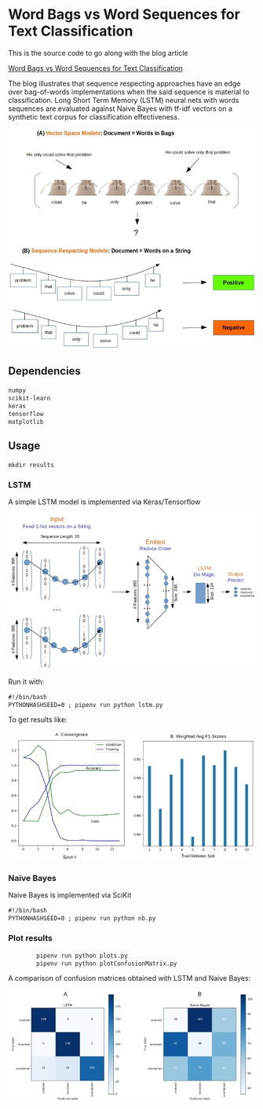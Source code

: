 # Word Bags vs Word Sequences for Text Classification
  
This is the source code to go along with the blog article

[Word Bags vs Word Sequences for Text Classification](http://xplordat.com/2019/01/13/word-bags-vs-word-sequences-for-text-classification/)

The blog illustrates that sequence respecting approaches have an edge over bag-of-words implementations when the said sequence is material to classification. Long Short Term Memory (LSTM) neural nets with words sequences are evaluated against Naive Bayes with tf-idf vectors on a synthetic text corpus for classification effectiveness.

![Bags Vs Strings](./images/bag-string.jpg "Bags vs Strings")

## Dependencies

	numpy
	scikit-learn
	keras
	tensorflow
	matplotlib

## Usage

	mkdir results

###	LSTM

A simple LSTM model is implemented via Keras/Tensorflow

![LSTM Model](./images/lstm-layers.jpg "LSTM Model")

Run it with:
		
	#!/bin/bash
	PYTHONHASHSEED=0 ; pipenv run python lstm.py

To get results like:

![LSTM Results](./images/lstm-results.jpg "LSTM Results")

###	Naive Bayes

Naive Bayes is implemented via SciKit

	#!/bin/bash
	PYTHONHASHSEED=0 ; pipenv run python nb.py

###	Plot results

			pipenv run python plots.py
			pipenv run python plotConfusionMatrix.py

A comparison of confusion matrices obtained with LSTM and Naive Bayes:
	
![Confusion Matrices](./images/confusion.jpg "Confusion Matrices")


